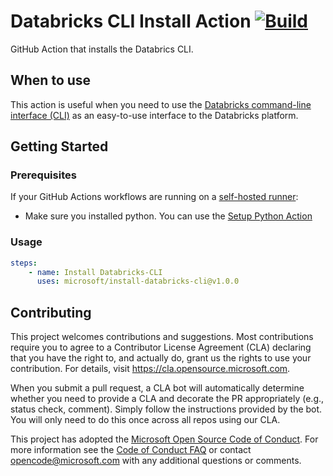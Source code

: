 # Databricks CLI Install Action [![Build](https://github.com/microsoft/install-databricks-cli/actions/workflows/cd.yml/badge.svg)](https://github.com/microsoft/install-databricks-cli/actions/workflows/cd.yml)

GitHub Action that installs the Databrics CLI.

## When to use

This action is useful when you need to use the [Databricks command-line interface (CLI)](https://docs.databricks.com/dev-tools/cli/index.html) as an easy-to-use interface to the Databricks platform.

## Getting Started

### Prerequisites

If your GitHub Actions workflows are running on a [self-hosted runner](https://docs.github.com/en/actions/hosting-your-own-runners/about-self-hosted-runners):

* Make sure you installed python. You can use the [Setup Python Action](https://github.com/actions/setup-python)

### Usage

```yml
steps:
    - name: Install Databricks-CLI
      uses: microsoft/install-databricks-cli@v1.0.0
```

## Contributing

This project welcomes contributions and suggestions.  Most contributions require you to agree to a
Contributor License Agreement (CLA) declaring that you have the right to, and actually do, grant us
the rights to use your contribution. For details, visit https://cla.opensource.microsoft.com.

When you submit a pull request, a CLA bot will automatically determine whether you need to provide
a CLA and decorate the PR appropriately (e.g., status check, comment). Simply follow the instructions
provided by the bot. You will only need to do this once across all repos using our CLA.

This project has adopted the [Microsoft Open Source Code of Conduct](https://opensource.microsoft.com/codeofconduct/).
For more information see the [Code of Conduct FAQ](https://opensource.microsoft.com/codeofconduct/faq/) or
contact [opencode@microsoft.com](mailto:opencode@microsoft.com) with any additional questions or comments.

